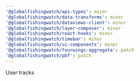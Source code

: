 ```yaml
---
'@globalfishingwatch/api-types': major
'@globalfishingwatch/data-transforms': minor
'@globalfishingwatch/dataviews-client': minor
'@globalfishingwatch/layer-composer': minor
'@globalfishingwatch/react-hooks': minor
'@globalfishingwatch/timebar': minor
'@globalfishingwatch/ui-components': minor
'@globalfishingwatch/fourwings-aggregate': patch
'@globalfishingwatch/pbf': patch
---
```


User tracks
